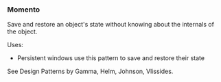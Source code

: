 ### Momento

Save and restore an object's state without knowing about the internals of the object.

Uses:

-	Persistent windows use this pattern to save and restore their state


See Design Patterns by Gamma, Helm, Johnson, Vlissides.